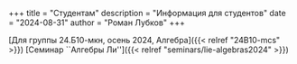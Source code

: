 +++
title = "Студентам"
description = "Информация для студентов"
date = "2024-08-31"
author = "Роман Лубков"
+++

[Для группы 24.Б10-мкн, осень 2024, Алгебра]({{< relref "24B10-mcs" >}})
[Семинар ``Алгебры Ли'']({{< relref "seminars/lie-algebras2024" >}})